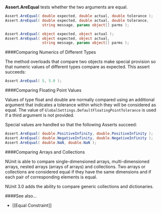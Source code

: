 **Assert.AreEqual** tests whether the two arguments are equal. 

```C#
Assert.AreEqual( double expected, double actual, double tolerance );
Assert.AreEqual( double expected, double actual, double tolerance, 
                 string message, params object[] parms );

Assert.AreEqual( object expected, object actual );
Assert.AreEqual( object expected, object actual, 
                 string message, params object[] parms );
```

####Comparing Numerics of Different Types

The method overloads that compare two objects make special provision so that numeric
values of different types compare as expected. This assert succeeds:

```C#
Assert.AreEqual( 5, 5.0 );
```
####Comparing Floating Point Values

Values of type float and double are normally compared using an additional
argument that indicates a tolerance within which they will be considered
as equal. The value of `GlobalSettings.DefaultFloatingPointTolerance` is 
used if a third argument is not provided.

Special values are handled so that the following Asserts succeed:

```C#
Assert.AreEqual( double.PositiveInfinity, double.PositiveInfinity );
Assert.AreEqual( double.NegativeInfinity, double.NegativeInfinity );
Assert.AreEqual( double.NaN, double.NaN );
```

####Comparing Arrays and Collections

NUnit is able to compare single-dimensioned arrays, multi-dimensioned arrays, 
nested arrays (arrays of arrays) and collections. Two arrays or collections are considered equal
if they have the same dimensions and if each pair of corresponding elements is equal. 

NUnit 3.0 adds the ability to compare generic collections and dictionaries.

####See also...
 * [[Equal Constraint]]
